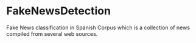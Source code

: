 # FakeNewsDetection
Fake News classification in Spanish Corpus which is a collection of news compiled from several web sources. 
